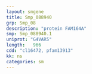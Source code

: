 ```yaml
---
layout: smgene
title: Smp_088940
grp: Smp_08
description: "protein FAM164A"
smp: Smp_088940.1
uniprot: "G4VAR5"
length:   966
cdd: "cl16472, pfam13913"
kk: ns
categories: sm
---
```

